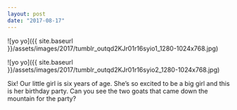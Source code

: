 ```yaml
---
layout: post
date: "2017-08-17"
---
```


![yo yo]({{ site.baseurl }}/assets/images/2017/tumblr_outqd2KJr01r16syio1_1280-1024x768.jpg)

![yo yo]({{ site.baseurl }}/assets/images/2017/tumblr_outqd2KJr01r16syio2_1280-1024x768.jpg)

Six! Our little girl is six years of age. She’s so excited to be a big girl and this is her birthday party. Can you see the two goats that came down the mountain for the party?
